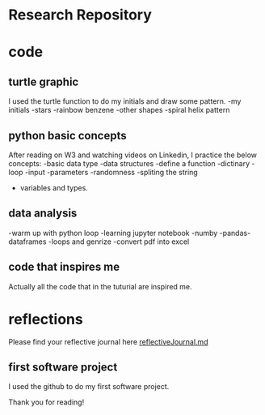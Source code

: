 # Research Repository

# code 
## turtle graphic 
I used the turtle function to do my initials and draw some pattern.
-my initials
-stars
-rainbow benzene
-other shapes
-spiral helix pattern
## python basic concepts
After reading on W3 and watching videos on Linkedin, I practice the below concepts:
-basic data type
-data structures
-define a function
-dictinary
-loop
-input
-parameters
-randomness
-spliting the string
- variables and types. 
## data analysis
-warm up with python loop
-learning jupyter notebook
-numby
-pandas-dataframes
-loops and genrize 
-convert pdf into excel

## code that inspires me
Actually all the code that in the tuturial are inspired me. 
# reflections 

Please find your reflective journal here [reflectiveJournal.md](./reflections/reflectiveJournal.md)
## first software project
I used the github to do my first software project.

Thank you for reading!
